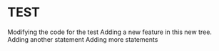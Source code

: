 # TEST
Modifying the code for the test
Adding a new feature in this new tree.
Adding another statement
Adding more statements
